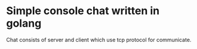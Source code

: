 # Simple console chat written in golang

Chat consists of server and client which use tcp protocol for communicate.

